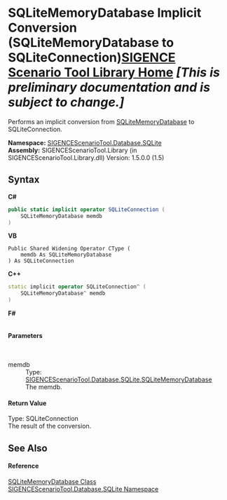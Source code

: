 # SQLiteMemoryDatabase&nbsp;Implicit Conversion (SQLiteMemoryDatabase to SQLiteConnection)<a href="https://github.com/ObiWanLansi/SIGENCE-Scenario-Tool">SIGENCE Scenario Tool Library Home</a> _**\[This is preliminary documentation and is subject to change.\]**_

Performs an implicit conversion from <a href="1f2edfec-18bb-7c65-8d3c-5ae56c32d6d9.md">SQLiteMemoryDatabase</a> to SQLiteConnection.

**Namespace:**&nbsp;<a href="9abc4c9d-bd6b-be08-3b38-e3df74b989d8.md">SIGENCEScenarioTool.Database.SQLite</a><br />**Assembly:**&nbsp;SIGENCEScenarioTool.Library (in SIGENCEScenarioTool.Library.dll) Version: 1.5.0.0 (1.5)

## Syntax

**C#**<br />
``` C#
public static implicit operator SQLiteConnection (
	SQLiteMemoryDatabase memdb
)
```

**VB**<br />
``` VB
Public Shared Widening Operator CType ( 
	memdb As SQLiteMemoryDatabase
) As SQLiteConnection
```

**C++**<br />
``` C++
static implicit operator SQLiteConnection^ (
	SQLiteMemoryDatabase^ memdb
)
```

**F#**<br />
``` F#

```


#### Parameters
&nbsp;<dl><dt>memdb</dt><dd>Type: <a href="1f2edfec-18bb-7c65-8d3c-5ae56c32d6d9.md">SIGENCEScenarioTool.Database.SQLite.SQLiteMemoryDatabase</a><br />The memdb.</dd></dl>

#### Return Value
Type: SQLiteConnection<br />The result of the conversion.

## See Also


#### Reference
<a href="1f2edfec-18bb-7c65-8d3c-5ae56c32d6d9.md">SQLiteMemoryDatabase Class</a><br /><a href="9abc4c9d-bd6b-be08-3b38-e3df74b989d8.md">SIGENCEScenarioTool.Database.SQLite Namespace</a><br />